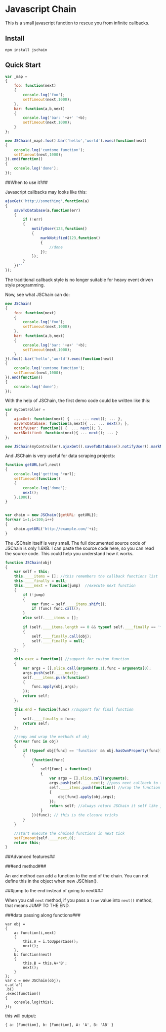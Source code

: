 # Javascript Chain #

This is a small javascript function to rescue you from infinite callbacks.

## Install ##

	npm install jschain

## Quick Start ##

```javascript
var _map = 
{
	foo: function(next)
	{
		console.log('foo');
		setTimeout(next,1000);
	},
	bar: function(a,b,next)
	{
		console.log('bar: '+a+' '+b);
		setTimeout(next,1000);
	}
};

new JSChain(_map).foo().bar('hello','world').exec(function(next)
{
	console.log('cumtome function');
	setTimeout(next,1000);
}).end(function()
{
	console.log('done');
});
```

##When to use it?##

Javascript callbacks may looks like this:

```javascript
ajaxGet('http://something',function(a)
{
	saveToDatabase(a,function(err)
	{
		if (!err)
		{
			notifyUser(123,function()
			{
				markNotified(123,function()
				{
					//done
				});
			});
		}
	})''
});
```
The traditional callback style is no longer suitable for heavy event driven style programming. 


Now, see what JSChain can do:

```javascript
new JSChain(
{
	foo: function(next)
	{
		console.log('foo');
		setTimeout(next,1000);
	},
	bar: function(a,b,next)
	{
		console.log('bar: '+a+' '+b);
		setTimeout(next,1000);
	}
}).foo().bar('hello','world').exec(function(next)
{
	console.log('cumtome function');
	setTimeout(next,1000);
}).end(function()
{
	console.log('done');
});
```

With the help of JSChain, the first demo code could be written like this:

```javascript
var myController = 
{
	ajaxGet: function(next) {  ... ... next(); ... },
	saveToDatabase: function(a,next){ ... ... next(); },
	notifyUser: function() {  ... next(); },
	markNotified: function(next){ ... next(); ... }
};

new JSChain(myController).ajaxGet().saveToDatabase().notifyUser().markNotified();
```

And JSChain is very useful for data scraping projects:

```javascript
function getURL(url,next)
{
	console.log('getting '+url);
	setTimeout(function()
	{
		console.log('done');
		next();
	},1000);
}


var chain = new JSChain({getURL: getURL});
for(var i=1;i<100;i++)
{
	chain.getURL('http://example.com/'+i);
}
```

The JSChain itself is very small. The full documented source code of JSChain is only 1.6KB. I can paste the source code here, so you can read the source code. This could help you understand how it works.

```javascript
function JSChain(obj)
{
	var self = this;
	this.____items = []; //this remembers the callback functions list
	this.____finally = null;
	this.____next = function(jump)  //execute next function
	{
		if (!jump)
		{
			var func = self.____items.shift();
			if (func) func.call();
		}
		else self.____items = [];
		
		if (self.____items.length == 0 && typeof self.____finally == 'function')
		{
			self.____finally.call(obj);
			self.____finally = null;
		}
	};

	this.exec = function() //support for custom function
	{
		var args = [].slice.call(arguments,1),func = arguments[0];
		args.push(self.____next);
		self.____items.push(function()
		{
			func.apply(obj,args);
		});
		return self;
	};

	this.end = function(func) //support for final function
	{
		self.____finally = func;
		return self;
	};

	//copy and wrap the methods of obj
	for(var func in obj)
	{
		if (typeof obj[func] == 'function' && obj.hasOwnProperty(func))
		{
			(function(func)
			{
				self[func] = function()
				{
					var args = [].slice.call(arguments);
					args.push(self.____next); //pass next callback to the last argument
					self.____items.push(function() //wrap the function and push into callbacks array
					{
						obj[func].apply(obj,args);
					});
					return self; //always return JSChain it self like jQuery
				}
			})(func); // this is the closure tricks
		}
	}

	//start execute the chained functions in next tick
	setTimeout(self.____next,0);
	return this;
}
```


##Advanced features##

###end method###

An `end` method can add a function to the end of the chain. You can not define this in the object when new JSChian().

###jump to the end instead of going to next###

When you call `next` method, if you pass a `true` value into `next()` method, that means JUMP TO THE END.

###data passing along functions###

```
var obj = 
{
	a: function(i,next)
	{
		this.A = i.toUpperCase();
		next();
	},
	b: function(next)
	{
		this.B = this.A+'B';
		next();
	}
};
var c = new JSChain(obj);
c.a('a')
.b()
.exec(function()
{
	console.log(this);
});
```
this will output:
```
{ a: [Function], b: [Function], A: 'A', B: 'AB' }
```
